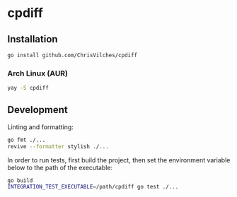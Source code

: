 # cpdiff

## Installation

```sh
go install github.com/ChrisVilches/cpdiff
```

### Arch Linux (AUR)

```sh
yay -S cpdiff
```

## Development

Linting and formatting:

```sh
go fmt ./...
revive --formatter stylish ./...
```

In order to run tests, first build the project, then set the environment variable below to the path of the executable:

```sh
go build
INTEGRATION_TEST_EXECUTABLE=/path/cpdiff go test ./...
```
